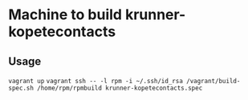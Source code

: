 Machine to build krunner-kopetecontacts
========


Usage
-------
`vagrant up`
`vagrant ssh -- -l rpm -i ~/.ssh/id_rsa /vagrant/build-spec.sh /home/rpm/rpmbuild krunner-kopetecontacts.spec`
